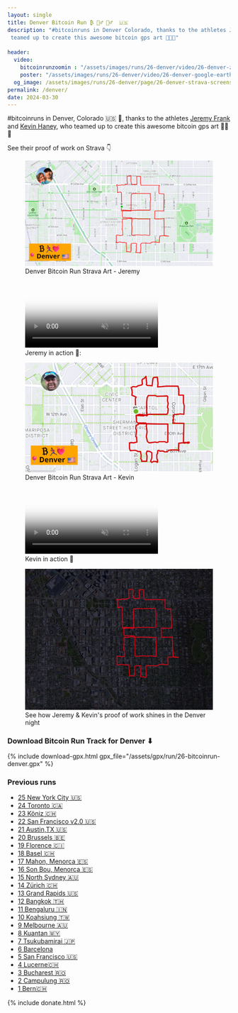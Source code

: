 ```yaml
---
layout: single
title: Denver Bitcoin Run ₿ 🏃‍♂️ 🏃‍♂️  🇺🇸
description: "#bitcoinruns in Denver Colorado, thanks to the athletes Jeremy Frank and Kevin Haney, who
 teamed up to create this awesome bitcoin gps art 💪🔥🙏" 

header:
  video:
    bitcoinrunzoomin : "/assets/images/runs/26-denver/video/26-denver-zoomin-min-1080p.mp4"
    poster: "/assets/images/runs/26-denver/video/26-denver-google-earth-label-day-1080p.jpg"
  og_image: /assets/images/runs/26-denver/page/26-denver-strava-screenshot-both-authors-label-1340x750.jpeg
permalink: /denver/
date: 2024-03-30
---
```


#bitcoinruns in Denver, Colorado 🇺🇸 🎉, thanks to the athletes [Jeremy Frank](https://www.strava.com/athletes/1508061)
and [Kevin Haney](https://www.strava.com/athletes/24176239), who teamed up to create this awesome bitcoin gps art 💪🔥🙏

See their proof of work on Strava 👇

<figure class="image">
  <a href="https://www.strava.com/activities/11069292709" target="_blank">
    <img src="/assets/images/runs/26-denver/page/26-denver-strava-screenshot-jeremy-label-1340x750.jpg" alt="Denver Bitcoin Run - Jeremy">
  </a>
  <figcaption>Denver Bitcoin Run Strava Art - Jeremy </figcaption>
</figure> 


<figure class="video-container">
  <video  autoplay loop muted poster="/assets/images/runs/26-denver/video/26-denver-jeremy-flyby-poster-1340x740.jpeg">
   <source src="/assets/images/runs/26-denver/video/26-denver-jeremy-flyby-1240x740.mp4" type="video/mp4">
   Your browser does not support the video tag.
  </video>
  <figcaption>Jeremy in action 🎥:</figcaption>
</figure>

<figure class="image">
  <a href="https://www.strava.com/activities/11069692275" target="_blank">
    <img src="/assets/images/runs/26-denver/page/26-denver-kevin-strava-simple-overlay-author-1200x700.jpeg" alt="Denver Bitcoin Run - Kevin">
  </a>
  <figcaption>Denver Bitcoin Run Strava Art - Kevin</figcaption>
</figure> 


<figure class="video-container">
  <video  autoplay loop muted poster="/assets/images/runs/26-denver/video/26-denver-kevin-flyby-poster-1140x820.jpeg">
   <source src="/assets/images/runs/26-denver/video/26-denver-kevin-flyby-1140x820.mp4" type="video/mp4">
   Your browser does not support the video tag.
  </video>
  <figcaption>Kevin in action 🎥 </figcaption> 
</figure>


<figure class="image">
  <a href="/assets/images/runs/26-denver/page/26-denver-google-earth-NOlabel-DARK-1200x900.jpg" target="_blank">
    <img src="/assets/images/runs/26-denver/page/26-denver-google-earth-NOlabel-DARK-1200x900.jpg" alt="Bitcoin Run NYC Night view">
  </a>
  <figcaption>See how Jeremy & Kevin's proof of work shines in the Denver night</figcaption>
</figure>

### Download Bitcoin Run Track for Denver ⬇

{% include download-gpx.html gpx_file="/assets/gpx/run/26-bitcoinrun-denver.gpx" %}


### Previous runs

- [25 New York City 🇺🇸](/nyc)
- [24 Toronto 🇨🇦](/toronto)
- [23 Köniz 🇨🇭](/koeniz)
- [22 San Francisco v2.0 🇺🇸](/san-francisco-v2)
- [21 Austin,TX 🇺🇸](/austin)
- [20 Brussels 🇧🇪](/bruxelles)
- [19 Florence 🇨🇮](/florence)
- [18 Basel 🇨🇭](/basel)
- [17 Mahon, Menorca 🇪🇸](/mahon)
- [16 Son Bou, Menorca 🇪🇸](/son-bou)
- [15 North Sydney 🇦🇺](/north-sydney)
- [14 Zürich 🇨🇭](/zuerich)
- [13 Grand Rapids️ 🇺🇸](/grand-rapids)
- [12 Bangkok️ 🇹🇭](/bangkok)
- [11 Bengaluru 🇮🇳](/bengaluru)
- [10 Koahsiung 🇹🇼](/kaohsiung)
- [9 Melbourne 🇦🇺](/melbourne)
- [8 Kuantan 🇲🇾](/kuantan)
- [7 Tsukubamirai 🇯🇵](/tsukubamirai)
- [6 Barcelona](/barcelona)
- [5 San Francisco 🇺🇸](/san-francisco)
- [4 Lucerne🇨🇭](/lucerne)
- [3 Bucharest 🇷🇴](/bucharest)
- [2 Campulung 🇷🇴](/campulung)
- [1 Bern🇨🇭](/bern)

{% include donate.html %}  
